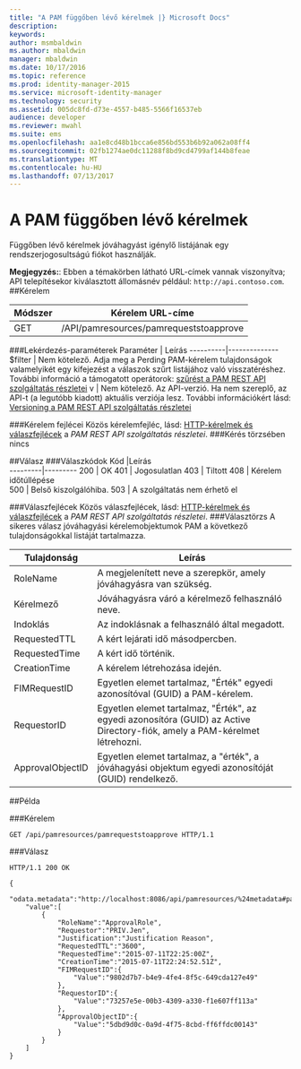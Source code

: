 ```yaml
---
title: "A PAM függőben lévő kérelmek |} Microsoft Docs"
description: 
keywords: 
author: msmbaldwin
ms.author: mbaldwin
manager: mbaldwin
ms.date: 10/17/2016
ms.topic: reference
ms.prod: identity-manager-2015
ms.service: microsoft-identity-manager
ms.technology: security
ms.assetid: 005dc8fd-d73e-4557-b485-5566f16537eb
audience: developer
ms.reviewer: mwahl
ms.suite: ems
ms.openlocfilehash: aa1e8cd48b1bcca6e856bd553b6b92a062a08ff4
ms.sourcegitcommit: 02fb1274ae0dc11288f8bd9cd4799af144b8feae
ms.translationtype: MT
ms.contentlocale: hu-HU
ms.lasthandoff: 07/13/2017
---
```

# <a name="get-pending-pam-requests"></a>A PAM függőben lévő kérelmek
Függőben lévő kérelmek jóváhagyást igénylő listájának egy rendszerjogosultságú fiókot használják.

**Megjegyzés:**: Ebben a témakörben látható URL-címek vannak viszonyítva; API telepítésekor kiválasztott állomásnév például: `http://api.contoso.com`.
##<a name="request"></a>Kérelem

Módszer  |Kérelem URL-címe  
---------|---------
GET     |/API/pamresources/pamrequeststoapprove

###<a name="query-parameters"></a>Lekérdezés-paraméterek
Paraméter | Leírás
----------|--------------
$filter | Nem kötelező. Adja meg a Perding PAM-kérelem tulajdonságok valamelyikét egy kifejezést a válaszok szűrt listájához való visszatéréshez. További információ a támogatott operátorok: [szűrést a PAM REST API szolgáltatás részletei](privileged-access-management-rest-api-service-details.md#filtering)
v | Nem kötelező. Az API-verzió. Ha nem szereplő, az API-t (a legutóbb kiadott) aktuális verziója lesz. További információkért lásd: [Versioning a PAM REST API szolgáltatás részletei](privileged-access-management-rest-api-service-details.md#versioning)

###<a name="request-headers"></a>Kérelem fejlécei
Közös kérelemfejléc, lásd: [HTTP-kérelmek és válaszfejlécek](privileged-access-management-rest-api-service-details.md#http-request-and-response-headers) a *PAM REST API szolgáltatás részletei*.
###<a name="request-body"></a>Kérés törzsében
nincs

##<a name="response"></a>Válasz
###<a name="response-codes"></a>Válaszkódok
Kód  |Leírás  
---------|---------
200 | OK
401 | Jogosulatlan
403 | Tiltott
408 | Kérelem időtúllépése   
500 | Belső kiszolgálóhiba.
503 | A szolgáltatás nem érhető el

###<a name="response-headers"></a>Válaszfejlécek
Közös válaszfejlécek, lásd: [HTTP-kérelmek és válaszfejlécek](privileged-access-management-rest-api-service-details.md#http-request-and-response-headers) a *PAM REST API szolgáltatás részletei*.
###<a name="response-body"></a>Választörzs
A sikeres válasz jóváhagyási kérelemobjektumok PAM a következő tulajdonságokkal listáját tartalmazza.

Tulajdonság | Leírás
---------|-------------
RoleName | A megjelenített neve a szerepkör, amely jóváhagyásra van szükség.
Kérelmező | Jóváhagyásra váró a kérelmező felhasználó neve.
Indoklás | Az indoklásnak a felhasználó által megadott.
RequestedTTL | A kért lejárati idő másodpercben.
RequestedTime | A kért idő történik.
CreationTime | A kérelem létrehozása idején.
FIMRequestID | Egyetlen elemet tartalmaz, "Érték" egyedi azonosítóval (GUID) a PAM-kérelem.
RequestorID | Egyetlen elemet tartalmaz, "Érték", az egyedi azonosítóra (GUID) az Active Directory-fiók, amely a PAM-kérelmet létrehozni.
ApprovalObjectID | Egyetlen elemet tartalmaz, a "érték", a jóváhagyási objektum egyedi azonosítóját (GUID) rendelkező.

##<a name="example"></a>Példa

###<a name="request"></a>Kérelem
```
GET /api/pamresources/pamrequeststoapprove HTTP/1.1
```
###<a name="response"></a>Válasz
```
HTTP/1.1 200 OK

{
    "odata.metadata":"http://localhost:8086/api/pamresources/%24metadata#pamrequeststoapprove",
    "value":[
        {
            "RoleName":"ApprovalRole",
            "Requestor":"PRIV.Jen",
            "Justification":"Justification Reason",
            "RequestedTTL":"3600",
            "RequestedTime":"2015-07-11T22:25:00Z",
            "CreationTime":"2015-07-11T22:24:52.51Z",
            "FIMRequestID":{
                "Value":"9802d7b7-b4e9-4fe4-8f5c-649cda127e49"
            },
            "RequestorID":{
                "Value":"73257e5e-00b3-4309-a330-f1e607ff113a"
            },
            "ApprovalObjectID":{
                "Value":"5dbd9d0c-0a9d-4f75-8cbd-ff6ffdc00143"
            }
        }
    ]
}
```       
